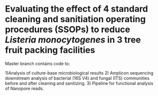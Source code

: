 # Evaluating the effect of 4 standard cleaning and sanitiation operating procedures (SSOPs) to reduce <i> Listeria monocytogenes </i> in 3 tree fruit packing facilities

Master branch contains code to:

1)Analysis of culture-base microbiological results
2) Amplicon sequencing downstream analysis of bacterial (16S V4) and fungal (ITS) communities before and after cleaning and sanitizing.
3) Pipeline for functional analysis of Nanopore reads.
